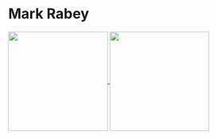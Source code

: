 # Mark Rabey

<a href="https://github.com/MarkRabey/">
  <img height=200 align="center" src="https://github-readme-stats.vercel.app/api?username=markrabey&theme=dracula" />
</a>
<a href="https://github.com/MarkRabey">
  <img height=200 align="center" src="https://github-readme-stats.vercel.app/api/top-langs?username=MarkRabey&layout=compact&theme=dracula&card_width=320" />
</a>

